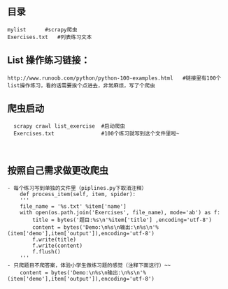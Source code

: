## 目录
	mylist 		#scrapy爬虫
	Exercises.txt	#列表练习文本

## List 操作练习链接：
	http://www.runoob.com/python/python-100-examples.html	#链接里有100个list操作练习，看的话需要挨个点进去，非常麻烦，写了个爬虫
      
## 爬虫启动
      scrapy crawl list_exercise  #启动爬虫
      Exercises.txt               #100个练习就写到这个文件里啦~ 
      
## 按照自己需求做更改爬虫
	- 每个练习写到单独的文件里（piplines.py下取消注释）
      	def process_item(self, item, spider):
	   	'''
	   	file_name = '%s.txt' %item['name']
	   	with open(os.path.join('Exercises', file_name), mode='ab') as f:
	   		title = bytes('题目:%s\n'%item['title'] ,encoding='utf-8')
	   		content = bytes('Demo:\n%s\n输出:\n%s\n'%(item['demo'],item['output']),encoding='utf-8')
	   		f.write(title)
	   		f.write(content)
	   		f.flush()
	   	'''
	- 只爬题目不爬答案，体验小学生做练习题的感觉（注释下面这行）~~ 
      	content = bytes('Demo:\n%s\n输出:\n%s\n'%(item['demo'],item['output']),encoding='utf-8')




